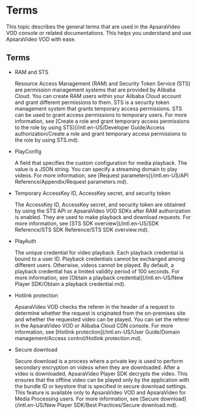 # Terms

This topic describes the general terms that are used in the ApsaraVideo VOD console or related documentations. This helps you understand and use ApsaraVideo VOD with ease.

## Terms

-   RAM and STS

    Resource Access Management \(RAM\) and Security Token Service \(STS\) are permission management systems that are provided by Alibaba Cloud. You can create RAM users within your Alibaba Cloud account and grant different permissions to them. STS is a security token management system that grants temporary access permissions. STS can be used to grant access permissions to temporary users. For more information, see [Create a role and grant temporary access permissions to the role by using STS](/intl.en-US/Developer Guide/Access authorization/Create a role and grant temporary access permissions to the role by using STS.md).

-   PlayConfig

    A field that specifies the custom configuration for media playback. The value is a JSON string. You can specify a streaming domain to play videos. For more information, see [Request parameters](/intl.en-US/API Reference/Appendix/Request parameters.md).

-   Temporary AccessKey ID, AccessKey secret, and security token

    The AccessKey ID, AccessKey secret, and security token are obtained by using the STS API or ApsaraVideo VOD SDKs after RAM authorization is enabled. They are used to make playback and download requests. For more information, see [STS SDK overview](/intl.en-US/SDK Reference/STS SDK Reference/STS SDK overview.md).

-   PlayAuth

    The unique credential for video playback. Each playback credential is bound to a user ID. Playback credentials cannot be exchanged among different users. Otherwise, videos cannot be played. By default, a playback credential has a limited validity period of 100 seconds. For more information, see [Obtain a playback credential](/intl.en-US/New Player SDK/Obtain a playback credential.md).

-   Hotlink protection

    ApsaraVideo VOD checks the referer in the header of a request to determine whether the request is originated from the on-premises site and whether the requested video can be played. You can set the referer in the ApsaraVideo VOD or Alibaba Cloud CDN console. For more information, see [Hotlink protection](/intl.en-US/User Guide/Domain management/Access control/Hotlink protection.md).

-   Secure download

    Secure download is a process where a private key is used to perform secondary encryption on videos when they are downloaded. After a video is downloaded, ApsaraVideo Player SDK decrypts the video. This ensures that the offline video can be played only by the application with the bundle ID or keystore that is specified in secure download settings. This feature is available only to ApsaraVideo VOD and ApsaraVideo for Media Processing users. For more information, see [Secure download](/intl.en-US/New Player SDK/Best Practices/Secure download.md).


